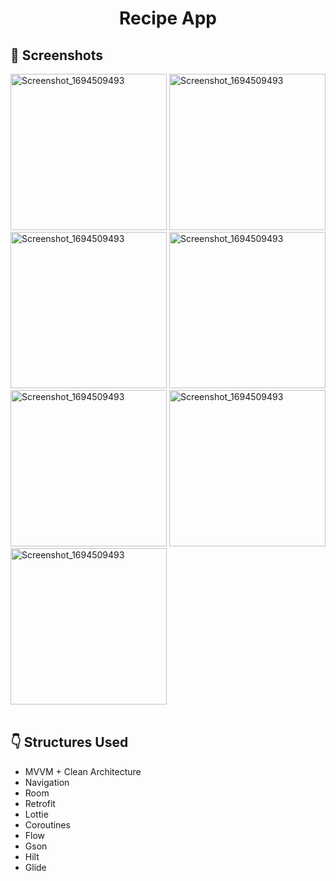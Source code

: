# <p align="center"> Recipe App </p>  

## 📸 Screenshots
<p align="center">

</p>
<img src="https://github.com/hakanozer/tukcell_kotlin_2024/assets/70448538/47c98a3a-1389-4f83-a6eb-cb4a01f5289a" alt="Screenshot_1694509493" width="250" height="auto">
<img src="https://github.com/hakanozer/tukcell_kotlin_2024/assets/70448538/15f5ad4c-467e-4635-97d4-9df2c0c9b52a" alt="Screenshot_1694509493" width="250" height="auto">
<img src="https://github.com/hakanozer/tukcell_kotlin_2024/assets/70448538/0547d2fd-d049-427d-8d1d-35413fdc964d" alt="Screenshot_1694509493" width="250" height="auto">
<img src="https://github.com/hakanozer/tukcell_kotlin_2024/assets/70448538/4c98ab5d-51c2-43b5-b8ff-0955f9ebc69d" alt="Screenshot_1694509493" width="250" height="auto">
<img src="https://github.com/hakanozer/tukcell_kotlin_2024/assets/70448538/0f661536-b4f3-4ebd-b38f-018bd14d4675" alt="Screenshot_1694509493" width="250" height="auto">
<img src="https://github.com/hakanozer/tukcell_kotlin_2024/assets/70448538/eac60e43-67a5-44de-9e6a-b332aa275cc3" alt="Screenshot_1694509493" width="250" height="auto">
<img src="https://github.com/hakanozer/tukcell_kotlin_2024/assets/70448538/64bac8d0-7477-4d9d-9920-ac0596351525" alt="Screenshot_1694509493" width="250" height="auto">
<br>
<br>

## :point_down: Structures Used
- MVVM + Clean Architecture
- Navigation
- Room
- Retrofit
- Lottie
- Coroutines
- Flow
- Gson
- Hilt
- Glide
